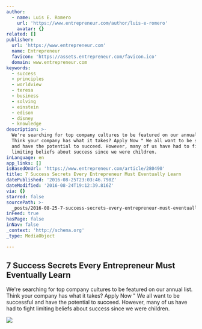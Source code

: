 ```yaml
---
author:
  - name: Luis E. Romero
    url: 'https://www.entrepreneur.com/author/luis-e-romero'
    avatar: {}
related: []
publisher:
  url: 'https://www.entrepreneur.com'
  name: Entrepreneur
  favicon: 'https://assets.entrepreneur.com/favicon.ico'
  domain: www.entrepreneur.com
keywords:
  - success
  - principles
  - worldview
  - teresa
  - business
  - solving
  - einstein
  - edison
  - disney
  - knowledge
description: >-
  We're searching for top company cultures to be featured on our annual list.
  Think your company has what it takes? Apply Now " We all want to be successful
  and have the potential to succeed. However, many of us have had to fight
  limiting beliefs about success since we were children.
inLanguage: en
app_links: []
isBasedOnUrl: 'https://www.entrepreneur.com/article/280490'
title: 7 Success Secrets Every Entrepreneur Must Eventually Learn
datePublished: '2016-08-25T23:03:46.798Z'
dateModified: '2016-08-24T19:12:39.816Z'
via: {}
starred: false
sourcePath: >-
  _posts/2016-08-25-7-success-secrets-every-entrepreneur-must-eventually-learn.md
inFeed: true
hasPage: false
inNav: false
_context: 'http://schema.org'
_type: MediaObject

---
```

<article style=""><h1>7 Success Secrets Every Entrepreneur Must Eventually Learn</h1><p>We're searching for top company cultures to be featured on our annual list. Think your company has what it takes? Apply Now " We all want to be successful and have the potential to succeed. However, many of us have had to fight limiting beliefs about success since we were children.</p><img src="https://assets.entrepreneur.com/content/3x2/1300/20151117173934-counting-days-with-chalk-jail-prision.jpeg" /></article>